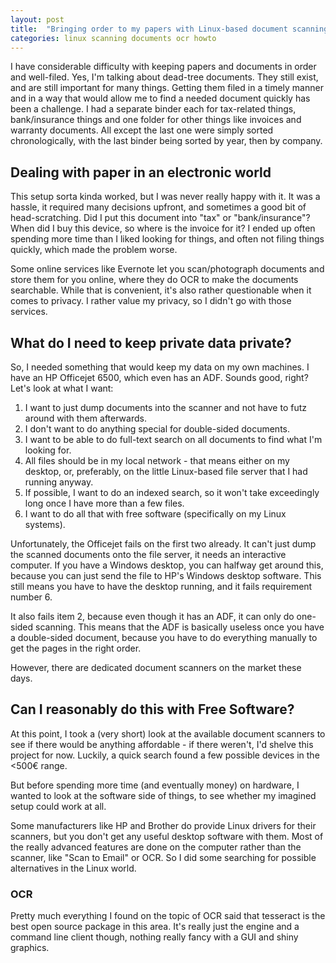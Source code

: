 ```yaml
---
layout: post
title:  "Bringing order to my papers with Linux-based document scanning"
categories: linux scanning documents ocr howto
---
```

I have considerable difficulty with keeping papers and documents in order and well-filed. Yes, I'm talking about
dead-tree documents. They still exist, and are still important for many things. Getting them filed in a timely manner
and in a way that would allow me to find a needed document quickly has been a challenge. I had a separate binder each
for tax-related things, bank/insurance things and one folder for other things like invoices and warranty documents. All
except the last one were simply sorted chronologically, with the last binder being sorted by year, then by company.

## Dealing with paper in an electronic world

This setup sorta kinda worked, but I was never really happy with it. It was a hassle, it required many decisions
upfront, and sometimes a good bit of head-scratching. Did I put this document into "tax" or "bank/insurance"? When did I
buy this device, so where is the invoice for it? I ended up often spending more time than I liked looking for things,
and often not filing things quickly, which made the problem worse.

Some online services like Evernote let you scan/photograph documents and store them for you online, where they do OCR to
make the documents searchable. While that is convenient, it's also rather questionable when it comes to privacy. I
rather value my privacy, so I didn't go with those services.

## What do I need to keep private data private?

So, I needed something that would keep my data on my own machines. I have an HP Officejet 6500, which even has an ADF.
Sounds good, right? Let's look at what I want:

1. I want to just dump documents into the scanner and not have to futz around with them afterwards.
2. I don't want to do anything special for double-sided documents.
3. I want to be able to do full-text search on all documents to find what I'm looking for.
4. All files should be in my local network - that means either on my desktop, or, preferably, on the little Linux-based
   file server that I had running anyway.
5. If possible, I want to do an indexed search, so it won't take exceedingly long once I have more than a few files.
6. I want to do all that with free software (specifically on my Linux systems).

Unfortunately, the Officejet fails on the first two already. It can't just dump the scanned documents onto the file
server, it needs an interactive computer. If you have a Windows desktop, you can halfway get around this, because you
can just send the file to HP's Windows desktop software. This still means you have to have the desktop running, and it
fails requirement number 6.

It also fails item 2, because even though it has an ADF, it can only do one-sided scanning. This means that the ADF is
basically useless once you have a double-sided document, because you have to do everything manually to get the pages in
the right order.

However, there are dedicated document scanners on the market these days.

## Can I reasonably do this with Free Software?

At this point, I took a (very short) look at the available document scanners to see if there would be anything
affordable - if there weren't, I'd shelve this project for now. Luckily, a quick search found a few possible devices in
the <500€ range.

But before spending more time (and eventually money) on hardware, I wanted to look at the software side of things, to
see whether my imagined setup could work at all.

Some manufacturers like HP and Brother do provide Linux drivers for their scanners, but you don't get any useful desktop
software with them. Most of the really advanced features are done on the computer rather than the scanner, like "Scan to
Email" or OCR. So I did some searching for possible alternatives in the Linux world.

### OCR

Pretty much everything I found on the topic of OCR said that tesseract is the best open source package in this area.
It's really just the engine and a command line client though, nothing really fancy with a GUI and shiny graphics.

